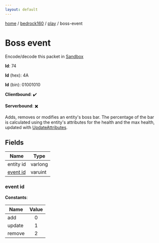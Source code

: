 ```yaml
---
layout: default
---
```


[home](/)  /  [bedrock160](/protocol/bedrock160)  /  [play](/protocol/bedrock160/play)  /  boss-event

# Boss event

Encode/decode this packet in [Sandbox](../../../sandbox/bedrock160#play.boss_event)

**Id**: 74

**Id** (hex): 4A

**Id** (bin): 01001010

**Clientbound**: ✔️

**Serverbound**: ✖️

Adds, removes or modifies an entity's boss bar. The percentage of the bar is calculated using the entity's attributes for the health and the max health, updated with [UpdateAttributes](play_update-attributes).

## Fields

Name | Type
---|---
entity id | varlong
[event id](#event-id) | varuint

### event id

**Constants**:

Name | Value
---|:---:
add | 0
update | 1
remove | 2
